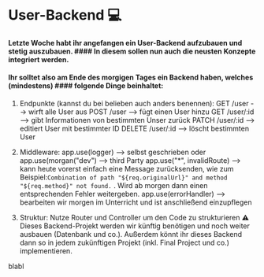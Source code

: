 # User-Backend :computer:

#### Letzte Woche habt ihr angefangen ein User-Backend aufzubauen und stetig auszubauen. #### In diesem sollen nun auch die neusten Konzepte integriert werden.
#### Ihr solltet also am Ende des morgigen Tages ein Backend haben, welches (mindestens) #### folgende Dinge beinhaltet:

1. Endpunkte (kannst du bei belieben auch anders benennen):
   GET /user --> wirft alle User aus
   POST /user --> fügt einen User hinzu
   GET /user/:id --> gibt Informationen von bestimmten Unser zurück
   PATCH /user/:id --> editiert User mit bestimmter ID
   DELETE /user/:id --> löscht bestimmten User

2. Middleware:
   app.use(logger) --> selbst geschrieben oder app.use(morgan("dev") --> third Party
   app.use("\*", invalidRoute) --> kann heute vorerst einfach eine Message zurücksenden, wie zum Beispiel:`Combination of path "${req.originalUrl}" and method "${req.method}" not found.` . Wird ab morgen dann einen entsprechenden Fehler weitergeben.
   app.use(errorHandler) --> bearbeiten wir morgen im Unterricht und ist anschließend einzupflegen

3. Struktur: Nutze Router und Controller um den Code zu strukturieren
   :warning: Dieses Backend-Projekt werden wir künftig benötigen und noch weiter ausbauen (Datenbank und co.). Außerdem könnt ihr dieses Backend dann so in jedem zukünftigen Projekt (inkl. Final Project und co.) implementieren.

blabl